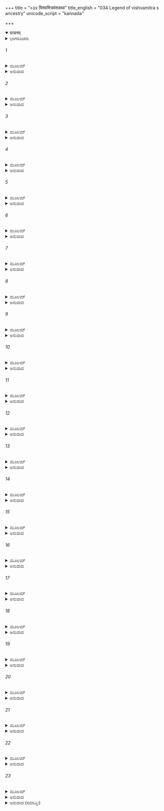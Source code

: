 +++
title = "०३४ विश्वामित्रवंशकथा"
title_english = "034 Legend of vishvamitra s ancestry"
unicode_script = "kannada"

+++
<details open><summary>वाचनम्</summary>

<div class="audioEmbed"  caption="श्रीराम-हरिसीताराममूर्ति-घनपाठिभ्यां वचनम्" src="https://archive.org/download/Ramayana-recitation-Sriram-harisItArAmamUrti-Ghanapaati-v2/Kanda_1/Kanda_1_BK-034-Vishvamitra_Vamsha_Varnavam.mp3"></div>
</details>



<details><summary>ಭಾಗಸೂಚನಾ</summary>

ಗಾಧಿ-ವಿಶ್ವಾಮಿತ್ರ-ಸತ್ಯವತಿಯರ ಜನ್ಮವೃತ್ತಾಂತ
</details>

###### 1


<details><summary>ಮೂಲಮ್</summary>

ಕೃತೋದ್ವಾಹೇ ಗತೇ ತಸ್ಮಿನ್ ಬ್ರಹ್ಮದತ್ತೇ ಚ ರಾಘವ ।  
ಅಪುತ್ರಃ ಪುತ್ರಲಾಭಾಯ ಪೌತ್ರೀಮಿಷ್ಟಿಮಕಲ್ಪಯತ್ ॥
</details>

<details><summary>ಅನುವಾದ</summary>

ರಘುನಂದನ! ವಿವಾಹಗಳನ್ನು ಮಾಡಿಕೊಂಡು ರಾಜಾ ಬ್ರಹ್ಮದತ್ತನು ಹೊರಟುಹೋದಾಗ, ಪುತ್ರಹೀನ ಕುಶನಾಭನು ಶ್ರೇಷ್ಠ ಪುತ್ರನ ಪ್ರಾಪ್ತಿಗಾಗಿ ಪುತ್ರಕಾಮೇಷ್ಟಿ ಯಜ್ಞವನ್ನು ಕೈಗೊಂಡನು.॥1॥
</details>

###### 2


<details><summary>ಮೂಲಮ್</summary>

ಇಷ್ಟ್ಯಾಂತು ವರ್ತಮಾನಾಯಾಂ ಕುಶನಾಭಂ ಮಹೀಪತಿಮ್ ।  
ಉವಾಚ ಪರಮೋದಾರಃ ಕುಶೋ ಬ್ರಹ್ಮಸುತಸ್ತದಾ ॥
</details>

<details><summary>ಅನುವಾದ</summary>

ಆ ಯಜ್ಞ ನಡೆಯುತ್ತಿರುವಾಗ ಪರಮ ಉದಾರ ಬ್ರಹ್ಮಕುಮಾರ ಮಹಾರಾಜ ಕುಶನು ಕುಶನಾಭನಲ್ಲಿ ಹೇಳಿದನು.॥2॥
</details>

###### 3


<details><summary>ಮೂಲಮ್</summary>

ಪುತ್ರಸ್ತೇ ಸದೃಶಃ ಪುತ್ರ ಭವಿಷ್ಯತಿ ಸುಧಾರ್ಮಿಕಃ ।  
ಗಾಧಿಂ ಪ್ರಾಪ್ಸ್ಯಸಿ ತೇನ ತ್ವಂ ಕೀರ್ತಿಂ ಲೋಕೇ ಚ ಶಾಶ್ವತೀಮ್ ॥
</details>

<details><summary>ಅನುವಾದ</summary>

ಮಗು ಕುಶನಾಭನೇ! ಪರಮಧಾರ್ಮಿಕನಾದ ಹಾಗೂ ನಿನಗೆ ಅನುರೂಪನಾದ ಮಗನು ಹುಟ್ಟುವನು. ಅವನನ್ನು ಗಾಧಿ ಎಂದು ಕರೆಯುವರು. ಅವನಿಂದ ನೀನು ಲೋಕದಲ್ಲಿ ಶಾಶ್ವತವಾದ ಕೀರ್ತಿಯನ್ನು ಪಡೆಯುವೆ.॥3॥
</details>

###### 4


<details><summary>ಮೂಲಮ್</summary>

ಏವಮುಕ್ತ್ವಾ ಕುಶೋ ರಾಮ ಕುಶನಾಭಂ ಮಹೀಪತಿಮ್ ।  
ಜಗಾಮಾಕಾಶಮಾವಿಶ್ಯ ಬ್ರಹ್ಮಲೋಕಂ ಸನಾತನಮ್ ॥
</details>

<details><summary>ಅನುವಾದ</summary>

ಶ್ರೀರಾಮ! ಪೃಥ್ವಿಪತಿ ಕುಶನಾಭನಲ್ಲಿ ಹೀಗೆ ಹೇಳಿ ರಾಜರ್ಷಿ ಕುಶನು ಆಕಾಶದಲ್ಲಿರುವ ಸನಾತನ ಬ್ರಹ್ಮಲೋಕಕ್ಕೆ ತೆರಳಿದನು.॥4॥
</details>

###### 5


<details><summary>ಮೂಲಮ್</summary>

ಕಸ್ಯಚಿತ್ ತ್ವಥ ಕಾಲಸ್ಯ ಕುಶನಾಭಸ್ಯ ಧೀಮತಃ ।  
ಜಜ್ಞೇ ಪರಮಧರ್ಮಿಷ್ಠೋ ಗಾಧಿರಿತ್ಯೇವ ನಾಮತಃ ॥
</details>

<details><summary>ಅನುವಾದ</summary>

ಕೆಲವು ಕಾಲದ ಬಳಿಕ ಬುದ್ಧಿವಂತ ರಾಜಾ ಕುಶನಾಭನಲ್ಲಿ ಪರಮ ಧಾರ್ಮಿಕ ಗಾಧಿ ಎಂಬ ಪುತ್ರನು ಹುಟ್ಟಿದನು.॥5॥
</details>

###### 6


<details><summary>ಮೂಲಮ್</summary>

ಸ ಪಿತಾ ಮಮ ಕಾಕುತ್ಸ್ಥ ಗಾಧಿಃ ಪರಮಧಾರ್ಮಿಕಃ ।  
ಕುಶವಂಶ ಪ್ರಸೂತೋಽಸ್ಮಿ ಕೌಶಿಕೋ ರಘುನಂದನ ॥
</details>

<details><summary>ಅನುವಾದ</summary>

ಕಾಕುತ್ಸ್ಥನೇ! ಆ ಪರಮ ಧರ್ಮಾತ್ಮಾ ರಾಜಾ ಗಾಧಿಯು ನನ್ನ ತಂದೆಯಾಗಿದ್ದರು. ನಾನು ಕುಶನ ವಂಶದಲ್ಲಿ ಹುಟ್ಟಿದ್ದರಿಂದ ನನ್ನನ್ನು ‘ಕೌಶಿಕ’ ಎಂದು ಹೇಳುತ್ತಾರೆ.॥6॥
</details>

###### 7


<details><summary>ಮೂಲಮ್</summary>

ಪೂರ್ವಜಾ ಭಗಿನೀ ಚಾಪಿ ಮಮ ರಾಘವ ಸುವ್ರತಾ ।  
ನಾಮ್ನಾಸತ್ಯವತೀ ನಾಮ ಋಚೀಕೇ ಪ್ರತಿಪಾದಿತಾ ॥
</details>

<details><summary>ಅನುವಾದ</summary>

ರಾಮನೇ! ನನಗಿಂತಲೂ ಮೊದಲು ಹುಟ್ಟಿದ ಸುವ್ರತೆಯಾದ ಸತ್ಯವತಿ ಎಂಬ ಹೆಸರಿನ ನಮ್ಮಕ್ಕನನ್ನು ಋಚೀಕನು ಪಾಣಿಗ್ರಹಣ ಮಾಡಿಕೊಂಡನು.॥7॥
</details>

###### 8


<details><summary>ಮೂಲಮ್</summary>

ಸಶರೀರಾ ಗತಾ ಸ್ವರ್ಗಂ ಭರ್ತಾರಮನುವರ್ತಿನೀ ।  
ಕೌಶಿಕೀ ಪರಮೋದಾರಾ ಪ್ರವೃತ್ತಾ ಚ ಮಹಾನದೀ ॥
</details>

<details><summary>ಅನುವಾದ</summary>

ತನ್ನ ಪತಿಯನ್ನು ಅನುಸರಿಸುವ ಸತ್ಯವತಿಯು ಶರೀರಸಹಿತ ಸ್ವರ್ಗಲೋಕಕ್ಕೆ ಹೊರಟುಹೋದಳು. ಆಕೆಯೇ ಪರಮ ಉದಾರ ಮಹಾನದೀ ಕೌಶಿಕಿಯ ರೂಪದಲ್ಲಿ ಪ್ರಕಟಳಾಗಿ ಈ ಭೂಲೋಕದಲ್ಲಿ ಹರಿಯುತ್ತಿರುವಳು.॥8॥
</details>

###### 9


<details><summary>ಮೂಲಮ್</summary>

ದಿವ್ಯಾ ಪುಣ್ಯೋದಕಾ ರಮ್ಯಾ ಹಿಮವಂತ ಮುಪಾಶ್ರಿತಾ ।  
ಲೋಕಸ್ಯ ಹಿತಕಾರ್ಯಾರ್ಥಂ ಪ್ರವೃತ್ತಾ ಭಗಿನೀ ಮಮ ॥
</details>

<details><summary>ಅನುವಾದ</summary>

ನನ್ನ ಅಕ್ಕನು ಜಗತ್ತಿನ ಹಿತಕ್ಕಾಗಿ ಹಿವಾಲಯವನ್ನು ಆಶ್ರಯಿಸಿ ನದಿ ರೂಪದಿಂದ ಪ್ರವಹಿಸುತ್ತಿರುವಳು. ಆ ಪುಣ್ಯಸಲಿಲಾ ದಿವ್ಯ ನದಿಯು ಬಹಳ ರಮಣೀಯವಾಗಿರುವಳು.॥9॥
</details>

###### 10


<details><summary>ಮೂಲಮ್</summary>

ತತೋಽಹಂ ಹಿಮವತ್ಪಾರ್ಶ್ವೇ ವಸಾಮಿ ನಿಯತಃ ಸುಖಮ್ ।  
ಭಗಿನ್ಯಾಂ ಸ್ನೇಹ ಸಂಯುಕ್ತಃ ಕೌಶಿಕ್ಯಾಂ ರಘುನಂದನ ॥
</details>

<details><summary>ಅನುವಾದ</summary>

ರಘುನಂದನ! ನನಗೆ ನನ್ನ ಅಕ್ಕನಾದ ಕೌಶಿಕಿಯ ಕುರಿತು ತುಂಬಾ ಸ್ನೇಹವಿದೆ. ಆದ್ದರಿಂದ ನಾನು ಹಿಮಾಲಯದ ಬಳಿ ಅದರ ತೀರದಲ್ಲಿ ನಿಯಮಾನುಪೂರ್ವಕ ಬಹಳ ಸುಖವಾಗಿ ವಾಸಿಸುತ್ತಿದ್ದೇನೆ.॥10॥
</details>

###### 11


<details><summary>ಮೂಲಮ್</summary>

ಸಾ ತು ಸತ್ಯವತೀ ಪುಣ್ಯಾ ಸತ್ಯೇ ಧರ್ಮೇ ಪ್ರತಿಷ್ಠಿತಾ ।  
ಪತಿವ್ರತಾ ಮಹಾಭಾಗಾ ಕೌಶಿಕೀ ಸರಿತಾಂ ವರಾ ॥
</details>

<details><summary>ಅನುವಾದ</summary>

ಪುಣ್ಯಮಯಿ ಸತ್ಯವತಿಯು ಸತ್ಯಧರ್ಮದಲ್ಲಿ ಪ್ರತಿಷ್ಠಿತಳಾಗಿದ್ದಾಳೆ. ಆ ಪರಮ ಸೌಭಾಗ್ಯಶಾಲಿನೀ ಪತಿವ್ರತಾ ದೇವಿಯು ಇಲ್ಲಿ ನದಿಗಳಲ್ಲಿ ಶ್ರೇಷ್ಠವಾದ ಕೌಶಿಕಿಯ ರೂಪದಿಂದ ಇರುವಳು.॥11॥
</details>

###### 12


<details><summary>ಮೂಲಮ್</summary>

ಅಹಂ ಹಿ ನಿಯಮಾದ್ ರಾಮ ಹಿತ್ವಾ ತಾಂ ಸಮುಪಾಗತಃ ।  
ಸಿದ್ಧಾಶ್ರಮ ಮನುಪ್ರಾಪ್ತಃ ಸಿದ್ಧೋಽಸ್ಮಿ ತವ ತೇಜಸಾ ॥
</details>

<details><summary>ಅನುವಾದ</summary>

ಶ್ರೀರಾಮಾ! ಯಜ್ಞ ಸಂಬಂಧೀ ನಿಯಮದ ಸಿದ್ಧಿಗಾಗಿಯೇ ನನ್ನ ಅಕ್ಕನನ್ನು ಬಿಟ್ಟು ಸಿದ್ಧಾಶ್ರಮಕ್ಕೆ ಬಂದಿದ್ದೆ. ಈಗ ನಿನ್ನ ತೇಜದಿಂದ ನನಗೆ ಆ ಸಿದ್ಧಿಯು ಪ್ರಾಪ್ತವಾಯಿತು.॥12॥
</details>

###### 13


<details><summary>ಮೂಲಮ್</summary>

ಏಷಾ ರಾಮ ಮಮೋತ್ಪತ್ತಿಃ ಸ್ವಸ್ಯ ವಂಶಸ್ಯ ಕೀರ್ತಿತಾ ।  
ದೇಶಸ್ಯ ಹಿ ಮಹಾಬಾಹೋ ಯನ್ಮಾಂ ತ್ವಂ ಪರಿಪೃಚ್ಛಸಿ ॥
</details>

<details><summary>ಅನುವಾದ</summary>

ಮಹಾಬಾಹು ಶ್ರೀರಾಮಾ! ನೀನು ಕೇಳಿದ್ದರಿಂದ ನಾನು ನಿನಗೆ ಶೋಣಭದ್ರ ತೀರದ ಪ್ರವೇಶದ ಪರಿಚಯವನ್ನು ಮಾಡಿಸುವಾಗ ನನ್ನ ಹಾಗೂ ನನ್ನ ಕುಲದ ಉತ್ಪತ್ತಿಯನ್ನು ತಿಳಿಸಿದೆ.॥1.॥
</details>

###### 14


<details><summary>ಮೂಲಮ್</summary>

ಗತೋಽರ್ಧರಾತ್ರಃ ಕಾಕುತ್ಸ್ಥ ಕಥಾಃ ಕಥಯತೋ ಮಮ ।  
ನಿದ್ರಾಮಭ್ಯೇಹಿ ಭದ್ರಂ ತೇ ಮಾ ಭೂದ್ ವಿಘ್ನೋಽಧ್ವನೀಹ ನಃ ॥
</details>

<details><summary>ಅನುವಾದ</summary>

ಕಾಕುತ್ಸ್ಥನೇ! ನಾನು ಕಥೆ ಹೇಳುತ್ತಾ-ಹೇಳುತ್ತಾ ಅರ್ಧರಾತ್ರಿ ಕಳೆದುಹೋಯಿತು. ಈಗ ಸ್ವಲ್ಪ ನಿದ್ದೆಮಾಡು. ನಿನಗೆ ಮಂಗಳವಾಗಲೀ. ಹೆಚ್ಚು ಜಾಗರಣೆಯಿಂದ ನಮ್ಮ ಯಾತ್ರೆಯಲ್ಲಿ ವಿಘ್ನ ಉಂಟಾಗಲು ನಾನು ಬಯಸುವುದಿಲ್ಲ.॥14॥
</details>

###### 15


<details><summary>ಮೂಲಮ್</summary>

ನಿಷ್ಪಂದಾಸ್ತರವಃ ಸರ್ವೇ ನಿಲೀನಾ ಮೃಗಪಕ್ಷಿಣಃ ।  
ನೈಶೇನ ತಮಸಾ ವ್ಯಾಪ್ತಾ ದಿಶಶ್ಚ ರಘುನಂದನ ॥
</details>

<details><summary>ಅನುವಾದ</summary>

ಯಾವುದೇ ವೃಕ್ಷದ ಒಂದು ಎಲೆಯೂ ಅಲುಗಾಡುವುದಿಲ್ಲ. ಪಶು-ಪಕ್ಷಿಗಳು ತಮ್ಮ-ತಮ್ಮ ವಾಸಸ್ಥಾನದಲ್ಲಿ ಅಡಗಿ ವಿಶ್ರಮಿಸುತ್ತಿರುವವು. ರಘುನಂದನ! ರಾತ್ರಿಯ ಅಂಧಕಾರದಿಂದ ಸಮಸ್ತ ದಿಕ್ಕುಗಳು ವ್ಯಾಪ್ತವಾಗಿವೆ.॥15॥
</details>

###### 16


<details><summary>ಮೂಲಮ್</summary>

ಶನೈರ್ವಿಸೃಜ್ಯತೇ ಸಂಧ್ಯಾ ನಭೋ ನೇತ್ರೈರಿವಾವೃತಮ್ ।  
ನಕ್ಷತ್ರತಾರಾಗಹನಂ ಜ್ಯೋತಿರ್ಭಿರವಭಾಸತೇ ॥
</details>

<details><summary>ಅನುವಾದ</summary>

ನಿಧಾನವಾಗಿ ಸಂಧ್ಯೆಯು ದೂರ ಸರಿಯುತ್ತಿದೆ. ನಕ್ಷತ್ರಗಳಿಂದ ತುಂಬಿದ ಆಕಾಶವು (ಸಹಸ್ರಾಕ್ಷ ಇಂದ್ರನಂತೆ) ಸಾವಿರಾರು ಜೋತಿರ್ಮಯ ನೇತ್ರಗಳಿಂದ ಆವೃತವಾಗಿವೆಯೋ ಎಂಬಂತೆ ಪ್ರಕಾಶಿತವಾಗುತ್ತಿದೆ.॥16॥
</details>

###### 17


<details><summary>ಮೂಲಮ್</summary>

ಉತ್ತಿಷ್ಠತೇ ಚ ಶೀತಾಂಶುಃ ಶಶೀ ಲೋಕತಮೋನುದಃ ।  
ಹ್ಲಾದಯನ್ ಪ್ರಾಣಿನಾಂ ಲೋಕೇ ಮನಾಂಸಿ ಪ್ರಭಯಾ ಸ್ವಯಾ ॥
</details>

<details><summary>ಅನುವಾದ</summary>

ಸಮಸ್ತಲೋಕಗಳ ಅಂಧಕಾರವನ್ನು ದೂರ ಮಾಡುವ ಶೀತರಶ್ಮಿ ಚಂದ್ರನು ತನ್ನ ಪ್ರಭೆಯಿಂದ ಜಗತ್ತಿನ ಪ್ರಾಣಿಗಳ ಮನಸ್ಸನ್ನು ಆಹ್ಲಾದ ಗೊಳಿಸುತ್ತ ಉದಯವಾಗುತ್ತಿದ್ದಾನೆ.॥17॥
</details>

###### 18


<details><summary>ಮೂಲಮ್</summary>

ನೈಶಾನಿ ಸರ್ವಭೂತಾನಿ ಪ್ರಚರಂತಿ ತತಸ್ತತಃ ।  
ಯಕ್ಷರಾಕ್ಷಸಸಂಘಾಶ್ಚ ರೌದ್ರಾಶ್ಚ ಪಿಶಿತಾಶನಾಃ ॥
</details>

<details><summary>ಅನುವಾದ</summary>

ರಾತ್ರೆಯಲ್ಲಿ ಸಂಚರಿಸುವ ಸಮಸ್ತ ಪ್ರಾಣಿ-ಯಕ್ಷ, ರಾಕ್ಷಸರೂ, ಸಮುದಾಯಗಳೂ ಹಾಗೂ ಭಯಂಕರ ಪಿಶಾಚಿಗಳು ಅಲ್ಲಿ-ಇಲ್ಲಿ ಅಲೆಯುತ್ತಾ ಇವೆ.॥18॥
</details>

###### 19


<details><summary>ಮೂಲಮ್</summary>

ಏವಮುಕ್ತ್ವಾ ಮಹಾತೇಜಾ ವಿರರಾಮ ಮಹಾಮುನಿಃ ।  
ಸಾಧುಸಾಧ್ವಿತಿ ತೇ ಸರ್ವೇ ಮುನಯೋ ಹ್ಯಭ್ಯಪೂಜಯನ್ ॥
</details>

<details><summary>ಅನುವಾದ</summary>

ಹೀಗೆ ಹೇಳಿ ಮಹಾತೇಜಸ್ವೀ ಮಹಾಮುನಿ ವಿಶ್ವಾಮಿತ್ರರು ಸುಮ್ಮನಾದರು. ಆಗ ಎಲ್ಲ ಮುನಿಗಳು ಧನ್ಯವಾದ ಕೊಡುತ್ತಾ ವಿಶ್ವಾಮಿತ್ರರನ್ನು ಭೂರಿ-ಭೂರಿ ಪ್ರಶಂಸೆ ಮಾಡಿದರು.॥19॥
</details>

###### 20


<details><summary>ಮೂಲಮ್</summary>

ಕುಶಿಕಾನಾಮಯಂ ವಂಶೋ ಮಹಾನ್ ಧರ್ಮಪರಃ ಸದಾ ।  
ಬ್ರಹ್ಮೋಪಮಾ ಮಹಾತ್ಮಾನಃ ಕುಶವಂಶ್ಯಾ ನರೋತ್ತಮಾಃ ॥
</details>

<details><summary>ಅನುವಾದ</summary>

ಕುಶಪುತ್ರರ ಈ ವಂಶ ಸದಾಕಾಲ ಮಹಾನ್ ಧರ್ಮಪರಾಯಣವಾಗಿದೆ. ಕುಶವಂಶೀ ಮಹಾತ್ಮಾ ಶ್ರೇಷ್ಠ ಮಾನವರು ಬ್ರಹ್ಮದೇವರಂತೆ ತೇಜಸ್ವಿಯಾಗಿದ್ದಾರೆ.॥20॥
</details>

###### 21


<details><summary>ಮೂಲಮ್</summary>

ವಿಶೇಷೇಣ ಭವಾನೇವ ವಿಶ್ವಾಮಿತ್ರ ಮಹಾಯಶಃ ।  
ಕೌಶಿಕೀ ಸರಿತಾಂ ಶ್ರೇಷ್ಠಾ ಕುಲೋದ್ಯೋತಕರೀ ತವ ॥
</details>

<details><summary>ಅನುವಾದ</summary>

ಮಹಾಯಶಸ್ವೀ ವಿಶ್ವಾಮಿತ್ರರೇ! ನಿಮ್ಮ ವಂಶದಲ್ಲಿ ಎಲ್ಲರಿಗಿಂತ ದೊಡ್ಡ ಮಹಾತ್ಮ ತಾವೇ ಆಗಿರುವಿರಿ ಹಾಗೂ ನದಿಗಳಲ್ಲಿ ಶ್ರೇಷ್ಠ ಕೌಶಿಕಿಯೂ ತಮ್ಮ ಕುಲದ ಕೀರ್ತಿಯನ್ನು ಬೆಳಗುತ್ತಿರುವಳು.॥21॥
</details>

###### 22


<details><summary>ಮೂಲಮ್</summary>

ಮುದಿತೈರ್ಮುನಿಶಾರ್ದೂಲೈಃ ಪ್ರಶಸ್ತಃ ಕುಶಿಕಾತ್ಮಜಃ ।  
ನಿದ್ರಾಮುಪಾಗಮಚ್ಛ್ರೀಮಾನಸ್ತಂಗತ ಇವಾಂಶುಮಾನ್ ॥
</details>

<details><summary>ಅನುವಾದ</summary>

ಹೀಗೆ ಆನಂದಮಗ್ನರಾದ ಆ ಮುನಿವರರಿಂದ ಪ್ರಶಂಶಿತನಾದ ಶ್ರೀಮಾನ್ ಕೌಶಿಕ ಮುನಿಗಳು ಅಸ್ತನಾದ ಸೂರ್ಯನಂತೆ ನಿದ್ದೆ ಮಾಡಿದರು.॥22॥
</details>

###### 23


<details><summary>ಮೂಲಮ್</summary>

ರಾಮೋಽಪಿ ಸಹಸೌಮಿತ್ರಿಃ ಕಿಂಚಿದಾಗತವಿಸ್ಮಯಃ  
ಪ್ರಶಸ್ಯ ಮುನಿಶಾರ್ದೂಲಂ ನಿದ್ರಾಂ ಸಮುಪಸೇವತೇ ॥
</details>

<details><summary>ಅನುವಾದ</summary>

ಆ ಕಥೆಯನ್ನು ಕೇಳಿ ಲಕ್ಷ್ಮಣ ಸಹಿತ ಶ್ರೀರಾಮನಿಗೂ ಆಶ್ಚರ್ಯವಾಯಿತು. ಅವನೂ ಮುನಿಶ್ರೇಷ್ಠ ವಿಶ್ವಾಮಿತ್ರರನ್ನು ಹೊಗಳುತ್ತಾ ನಿದ್ದೆಹೋದನು.॥23॥
</details>

<details><summary>ಅನುವಾದ (ಸಮಾಪ್ತಿಃ)</summary>

ವಾಲ್ಮೀಕಿ ವಿರಚಿತ ಆರ್ಷ ರಾಮಾಯಣ ಆದಿಕಾವ್ಯದ ಬಾಲಕಾಂಡದಲ್ಲಿ ಮೂವತ್ತನಾಲ್ಕನೆಯ ಸರ್ಗ ಪೂರ್ಣವಾಯಿತು. ॥34॥
</details>
